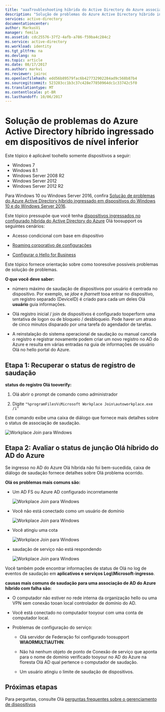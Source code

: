 ```yaml
---
title: "aaaTroubleshooting híbrida do Active Directory do Azure associado a dispositivos de nível inferior | Microsoft Docs"
description: "Solução de problemas do Azure Active Directory híbrido ingressado em dispositivos de nível inferior."
services: active-directory
documentationcenter: 
author: MarkusVi
manager: femila
ms.assetid: cdc25576-37f2-4afb-a786-f59ba4c284c2
ms.service: active-directory
ms.workload: identity
ms.tgt_pltfrm: na
ms.devlang: na
ms.topic: article
ms.date: 08/17/2017
ms.author: markvi
ms.reviewer: jairoc
ms.openlocfilehash: edd56b89579fac6b427732902284ad9c568b87b4
ms.sourcegitcommit: 523283cc1b3c37c428e77850964dc1c33742c5f0
ms.translationtype: MT
ms.contentlocale: pt-BR
ms.lasthandoff: 10/06/2017
---
```

# <a name="troubleshooting-hybrid-azure-active-directory-joined-down-level-devices"></a>Solução de problemas do Azure Active Directory híbrido ingressado em dispositivos de nível inferior 

Este tópico é aplicável toohello somente dispositivos a seguir: 

- Windows 7 
- Windows 8.1 
- Windows Server 2008 R2 
- Windows Server 2012 
- Windows Server 2012 R2 
 

Para Windows 10 ou Windows Server 2016, confira [Solução de problemas do Azure Active Directory híbrido ingressado em dispositivos do Windows 10 e do Windows Server 2016](device-management-troubleshoot-hybrid-join-windows-current.md).

Este tópico pressupõe que você tenha [dispositivos ingressados no configurado híbrida do Active Directory do Azure](device-management-hybrid-azuread-joined-devices-setup.md) Olá toosupport os seguintes cenários:

- Acesso condicional com base em dispositivo

- [Roaming corporativo de configurações](active-directory-windows-enterprise-state-roaming-overview.md)

- [Configurar o Hello for Business](active-directory-azureadjoin-passport-deployment.md) 





Este tópico fornece orientação sobre como tooresolve possíveis problemas de solução de problemas.  

**O que você deve saber:** 

- número máximo de saudação de dispositivos por usuário é centrada no dispositivo. Por exemplo, se *jdoe* e *jharnett* tooa entrar no dispositivo, um registro separado (DeviceID) é criado para cada um deles Olá **usuário** guia informações.  

- Olá registro inicial / join de dispositivos é configurado tooperform uma tentativa de logon ou de bloqueio / desbloqueio. Pode haver um atraso de cinco minutos disparado por uma tarefa do agendador de tarefas. 

- A reinstalação do sistema operacional de saudação ou manual cancela o registro e registrar novamente podem criar um novo registro no AD do Azure e resulta em várias entradas na guia de informações de usuário Olá no hello portal do Azure. 


## <a name="step-1-retrieve-hello-registration-status"></a>Etapa 1: Recuperar o status de registro de saudação 

**status do registro Olá tooverify:**  

1. Olá abrir o prompt de comando como administrador 

2. Digite `"%programFiles%\Microsoft Workplace Join\autoworkplace.exe /i"`

Este comando exibe uma caixa de diálogo que fornece mais detalhes sobre o status de associação de saudação.

![Workplace Join para Windows](./media/active-directory-device-registration-troubleshoot-windows-legacy/01.png)


## <a name="step-2-evaluate-hello-hybrid-azure-ad-join-status"></a>Etapa 2: Avaliar o status de junção Olá híbrido do AD do Azure 

Se ingresso no AD do Azure Olá híbrida não foi bem-sucedida, caixa de diálogo de saudação fornece detalhes sobre Olá problema ocorrido.

**Olá os problemas mais comuns são:**

- Um AD FS ou Azure AD configurado incorretamente

    ![Workplace Join para Windows](./media/active-directory-device-registration-troubleshoot-windows-legacy/02.png)

- Você não está conectado como um usuário de domínio

    ![Workplace Join para Windows](./media/active-directory-device-registration-troubleshoot-windows-legacy/03.png)

- Você atingiu uma cota

    ![Workplace Join para Windows](./media/active-directory-device-registration-troubleshoot-windows-legacy/04.png)

- saudação de serviço não está respondendo 

    ![Workplace Join para Windows](./media/active-directory-device-registration-troubleshoot-windows-legacy/05.png)

Você também pode encontrar informações de status de Olá no log de eventos de saudação em **aplicativos e serviços Log\Microsoft-ingresso**.
  
**causas mais comuns de saudação para uma associação de AD do Azure híbrido com falha são:** 

- O computador não estiver no rede interna da organização hello ou uma VPN sem conexão tooan local controlador de domínio do AD.

- Você está conectado no computador tooyour com uma conta de computador local. 

- Problemas de configuração do serviço: 

  - Olá servidor de Federação foi configurado toosupport **WIAORMULTIAUTHN**. 

  - Não há nenhum objeto de ponto de Conexão de serviço que aponta para o nome de domínio verificado tooyour no AD do Azure na floresta Olá AD qual pertence o computador de saudação.

  - Um usuário atingiu o limite de saudação de dispositivos. 

## <a name="next-steps"></a>Próximas etapas

Para perguntas, consulte Olá [perguntas frequentes sobre o gerenciamento de dispositivos](device-management-faq.md)  
